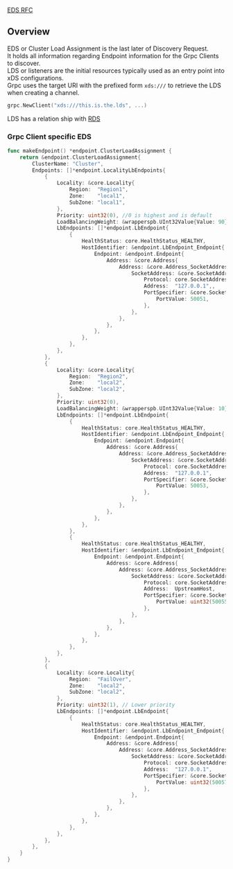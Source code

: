[EDS RFC](https://github.com/grpc/proposal/blob/master/A27-xds-global-load-balancing.md#eds)

<!--  -->
## Overview
EDS or Cluster Load Assignment is the last later of Discovery Request.  
It holds all information regarding Endpoint information for the Grpc Clients to discover.  
LDS or listeners are the initial resources typically used as an entry point into xDS configurations.  
Grpc uses the target URI with the prefixed form `xds:///` to retrieve the LDS when creating a channel.  
```go
grpc.NewClient("xds:///this.is.the.lds", ...)
```
LDS has a relation ship with [RDS](/cmd/echo/xds/LEARNING_README/RDS_README/RDS_README.md)

### Grpc Client specific EDS
```go
func makeEndpoint() *endpoint.ClusterLoadAssignment {
	return &endpoint.ClusterLoadAssignment{
		ClusterName: "Cluster",
		Endpoints: []*endpoint.LocalityLbEndpoints{
			{
				Locality: &core.Locality{
					Region:  "Region1",
					Zone:    "local1",
					SubZone: "local1",
				},
				Priority: uint32(0), //0 is highest and is default
				LoadBalancingWeight: &wrapperspb.UInt32Value{Value: 90},
				LbEndpoints: []*endpoint.LbEndpoint{
					{
						HealthStatus: core.HealthStatus_HEALTHY,
						HostIdentifier: &endpoint.LbEndpoint_Endpoint{
							Endpoint: &endpoint.Endpoint{
								Address: &core.Address{
									Address: &core.Address_SocketAddress{
										SocketAddress: &core.SocketAddress{
											Protocol: core.SocketAddress_TCP,
											Address:  "127.0.0.1",,
											PortSpecifier: &core.SocketAddress_PortValue{
												PortValue: 50051,
											},
										},
									},
								},
							},
						},
					},
				},
			},
			{
				Locality: &core.Locality{
					Region:  "Region2",
					Zone:    "local2",
					SubZone: "local2",
				},
				Priority: uint32(0),
				LoadBalancingWeight: &wrapperspb.UInt32Value{Value: 10},
				LbEndpoints: []*endpoint.LbEndpoint{
					{
						HealthStatus: core.HealthStatus_HEALTHY,
						HostIdentifier: &endpoint.LbEndpoint_Endpoint{
							Endpoint: &endpoint.Endpoint{
								Address: &core.Address{
									Address: &core.Address_SocketAddress{
										SocketAddress: &core.SocketAddress{
											Protocol: core.SocketAddress_TCP,
											Address:  "127.0.0.1",
											PortSpecifier: &core.SocketAddress_PortValue{
												PortValue: 50053,
											},
										},
									},
								},
							},
						},
					},
					{
						HealthStatus: core.HealthStatus_HEALTHY,
						HostIdentifier: &endpoint.LbEndpoint_Endpoint{
							Endpoint: &endpoint.Endpoint{
								Address: &core.Address{
									Address: &core.Address_SocketAddress{
										SocketAddress: &core.SocketAddress{
											Protocol: core.SocketAddress_TCP,
											Address:  UpstreamHost,
											PortSpecifier: &core.SocketAddress_PortValue{
												PortValue: uint32(50055),
											},
										},
									},
								},
							},
						},
					},
				},
			},
			{
				Locality: &core.Locality{
					Region:  "FailOver",
					Zone:    "local2",
					SubZone: "local2",
				},
				Priority: uint32(1), // Lower priority
				LbEndpoints: []*endpoint.LbEndpoint{
					{
						HealthStatus: core.HealthStatus_HEALTHY,
						HostIdentifier: &endpoint.LbEndpoint_Endpoint{
							Endpoint: &endpoint.Endpoint{
								Address: &core.Address{
									Address: &core.Address_SocketAddress{
										SocketAddress: &core.SocketAddress{
											Protocol: core.SocketAddress_TCP,
											Address:  "127.0.0.1",
											PortSpecifier: &core.SocketAddress_PortValue{
												PortValue: uint32(50057),
											},
										},
									},
								},
							},
						},
					},
				},
			},
		},
	}
}
```